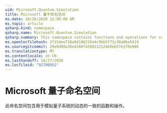 ```yaml
---
uid: Microsoft.Quantum.Simulation
title: Microsoft 量子命名空间
ms.date: 10/26/2020 12:00:00 AM
ms.topic: article
qsharp.kind: namespace
qsharp.name: Microsoft.Quantum.Simulation
qsharp.summary: This namespace contains functions and operations for coherently simulating the dynamics of quantum systems.
ms.openlocfilehash: 2f154ee718a9d186210a4c9bb5f71c38a0ba5419
ms.sourcegitcommit: 29e0d88a30e4166fa580132124b0eb57e1f0e986
ms.translationtype: MT
ms.contentlocale: zh-CN
ms.lasthandoff: 10/27/2020
ms.locfileid: "92700952"
---
```

# <a name="microsoftquantumsimulation-namespace"></a>Microsoft 量子命名空间

此命名空间包含用于模拟量子系统的动态的一致的函数和操作。

